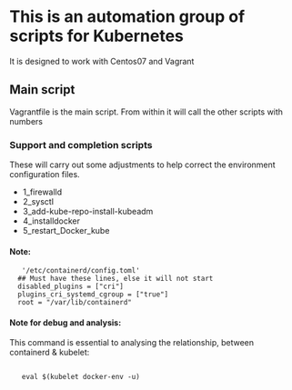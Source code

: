 # This is an automation group of scripts for Kubernetes
<p> It is designed to work with Centos07 and Vagrant

## Main script
<p>Vagrantfile is the main script. From within it will call the other scripts with numbers</p> 

### Support and completion scripts
<p> These will carry out some adjustments to help correct the environment configuration files.</p>

 * 1_firewalld 
 * 2_sysctl
 * 3_add-kube-repo-install-kubeadm
 * 4_installdocker
 * 5_restart_Docker_kube

#### Note:

```
   '/etc/containerd/config.toml'
  ## Must have these lines, else it will not start
  disabled_plugins = ["cri"]
  plugins_cri_systemd_cgroup = ["true"]
  root = "/var/lib/containerd"

```
#### Note for debug and analysis:

This command is essential to analysing the relationship, between containerd & kubelet:

```

   eval $(kubelet docker-env -u)

```
